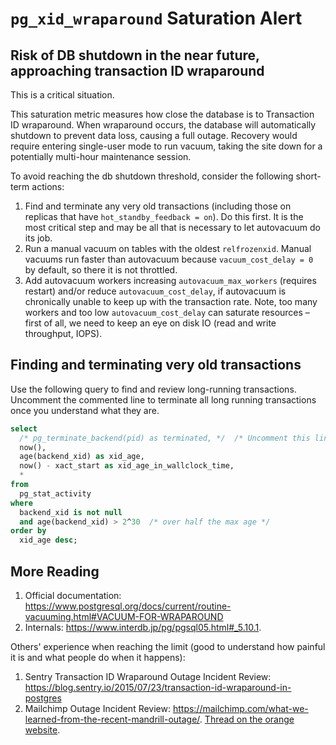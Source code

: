 # `pg_xid_wraparound` Saturation Alert

## Risk of DB shutdown in the near future, approaching transaction ID wraparound

This is a critical situation.

This saturation metric measures how close the database is to Transaction ID wraparound.
When wraparound occurs, the database will automatically shutdown to prevent data loss, causing a full outage.
Recovery would require entering single-user mode to run vacuum, taking the site down for a potentially multi-hour maintenance session.

To avoid reaching the db shutdown threshold, consider the following short-term actions:

1. Find and terminate any very old transactions (including those on replicas that have `hot_standby_feedback = on`).  Do this first.  It is the most critical step and may be all that is necessary to let autovacuum do its job.
1. Run a manual vacuum on tables with the oldest `relfrozenxid`.  Manual vacuums run faster than autovacuum because `vacuum_cost_delay = 0` by default, so there it is not throttled.
1. Add autovacuum workers increasing `autovacuum_max_workers` (requires restart) and/or reduce `autovacuum_cost_delay`, if autovacuum is chronically unable to keep up with the transaction rate. Note, too many workers and too low `autovacuum_cost_delay` can saturate resources – first of all, we need to keep an eye on disk IO (read and write throughput, IOPS).

## Finding and terminating very old transactions

Use the following query to find and review long-running transactions. Uncomment the commented line
to terminate all long running transactions once you understand what they are.

```sql
select
  /* pg_terminate_backend(pid) as terminated, */  /* Uncomment this line to kill old transactions */
  now(),
  age(backend_xid) as xid_age,
  now() - xact_start as xid_age_in_wallclock_time,
  *
from
  pg_stat_activity
where
  backend_xid is not null
  and age(backend_xid) > 2^30  /* over half the max age */
order by
  xid_age desc;
```

## More Reading

1. Official documentation: https://www.postgresql.org/docs/current/routine-vacuuming.html#VACUUM-FOR-WRAPAROUND
1. Internals: https://www.interdb.jp/pg/pgsql05.html#_5.10.1.

Others' experience when reaching the limit (good to understand how painful it is and what people do when it happens):

1. Sentry Transaction ID Wraparound Outage Incident Review: https://blog.sentry.io/2015/07/23/transaction-id-wraparound-in-postgres
1. Mailchimp Outage Incident Review: https://mailchimp.com/what-we-learned-from-the-recent-mandrill-outage/. [Thread on the orange website](https://news.ycombinator.com/item?id=19084525).
